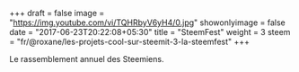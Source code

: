 +++
draft = false
image = "https://img.youtube.com/vi/TQHRbyV6yH4/0.jpg"
showonlyimage = false
date = "2017-06-23T20:22:08+05:30"
title = "SteemFest"
weight = 3
steem = "fr/@roxane/les-projets-cool-sur-steemit-3-la-steemfest"
+++

Le rassemblement annuel des Steemiens.

<!--more-->
